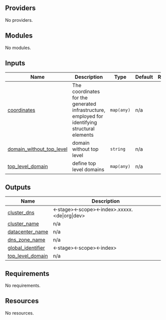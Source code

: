 <!-- BEGIN_TF_DOCS -->

## Providers

No providers.
## Modules

No modules.
## Inputs

| Name | Description | Type | Default | Required |
|------|-------------|------|---------|:--------:|
| <a name="input_coordinates"></a> [coordinates](#input\_coordinates) | The coordinates for the generated infrastructure, employed for identifying structural elements | `map(any)` | n/a | yes |
| <a name="input_domain_without_top_level"></a> [domain\_without\_top\_level](#input\_domain\_without\_top\_level) | domain without top level | `string` | n/a | yes |
| <a name="input_top_level_domain"></a> [top\_level\_domain](#input\_top\_level\_domain) | define top level domains | `map(any)` | n/a | yes |
## Outputs

| Name | Description |
|------|-------------|
| <a name="output_cluster_dns"></a> [cluster\_dns](#output\_cluster\_dns) | <project><-stage><-scope><-index>.xxxxx.<de\|org\|dev> |
| <a name="output_cluster_name"></a> [cluster\_name](#output\_cluster\_name) | n/a |
| <a name="output_datacenter_name"></a> [datacenter\_name](#output\_datacenter\_name) | n/a |
| <a name="output_dns_zone_name"></a> [dns\_zone\_name](#output\_dns\_zone\_name) | n/a |
| <a name="output_global_identifier"></a> [global\_identifier](#output\_global\_identifier) | <project><-stage><-scope><-index> |
| <a name="output_top_level_domain"></a> [top\_level\_domain](#output\_top\_level\_domain) | n/a |
## Requirements

No requirements.
## Resources

No resources.
<!-- END_TF_DOCS -->